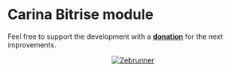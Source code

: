 Carina Bitrise module 
==================

Feel free to support the development with a [**donation**](https://www.paypal.com/donate/?hosted_button_id=MNHYYCYHAKUVA) for the next improvements.

<p align="center">
  <a href="https://zebrunner.com/"><img alt="Zebrunner" src="https://github.com/zebrunner/zebrunner/raw/master/docs/img/zebrunner_intro.png"></a>
</p>

